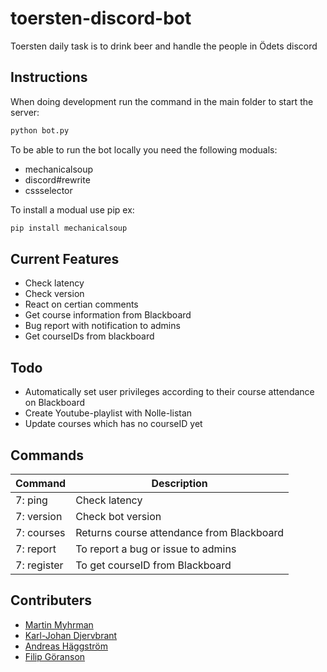 # toersten-discord-bot
Toersten daily task is to drink beer and handle the people in Ödets discord

## Instructions
When doing development run the command in the main folder to start the server:
```python
python bot.py
```

To be able to run the bot locally you need the following moduals:
- mechanicalsoup
- discord#rewrite
- cssselector

To install a modual use pip ex: 
```python
pip install mechanicalsoup
```
## Current Features
- Check latency
- Check version
- React on certian comments
- Get course information from Blackboard
- Bug report with notification to admins
- Get courseIDs from blackboard

## Todo
- Automatically set user privileges according to their course attendance on Blackboard
- Create Youtube-playlist with Nolle-listan
- Update courses which has no courseID yet

## Commands
| Command | Description |
|---------|-------------|
| 7: ping | Check latency |
| 7: version | Check bot version |
| 7: courses | Returns course attendance from Blackboard |
| 7: report | To report a bug or issue to admins |
| 7: register | To get courseID from Blackboard |

## Contributers
- [Martin Myhrman](https://github.com/myhrmans/)
- [Karl-Johan Djervbrant](https://github.com/kallekj/)
- [Andreas Häggström](https://github.com/AndreasH96/)
- [Filip Göranson](https://github.com/filipgoranson/)
 
